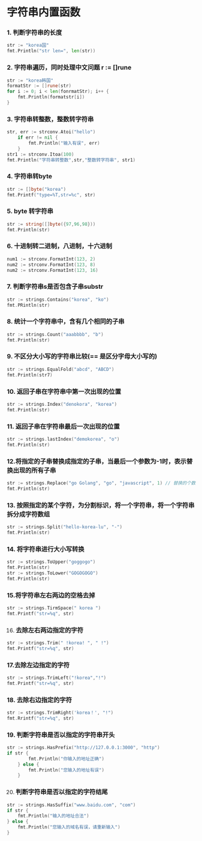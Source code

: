# 字符串内置函数

### 1. 判断字符串的长度

```go
str := "korea国"
fmt.Println("str len=", len(str))
```

### 2. 字符串遍历，同时处理中文问题  r := []rune

```go
str := "korea韩国"
formatStr := []rune(str)
for i := 0; i < len(fonrmatStr); i++ {
    fmt.Println(formatstr[i])
}
```

### 3. 字符串转整数，整数转字符串

```go
str, err := strconv.Atoi("hello")
	if err != nil {
		fmt.Println("输入有误", err)
	}
str1 := strconv.Itoa(100)
fmt.Println("字符串转整数",str,"整数转字符串", str1)
```

### 4. 字符串转byte

```go
str := []byte("korea")
fmt.Printf("type=%T,str=%c", str)
```

### 5. byte 转字符串

```go
str := string([]byte({97,96,98}))
fmt.Println(str)
```

### 6.  十进制转二进制，八进制，十六进制

```go
num1 := strconv.FormatInt(123, 2)
num2 := strconv.FormatInt(123, 8)
num2 := strconv.FormatInt(123, 16)
```

### 7. 判断字符串s是否包含子串substr

```go
str := strings.Contains("korea", "ko")
fmt.PRintln(str)
```

### 8. 统计一个字符串中，含有几个相同的子串

```go
str := strings.Count("aaabbbb", "b")
fmt.Println(str)
```

### 9. 不区分大小写的字符串比较(== 是区分字母大小写的)

```go
str := strings.EqualFold("abcd", "ABCD")
fmt.Println(str7)
```

### 10. 返回子串在字符串中第一次出现的位置

```go
str := strings.Index("denokora", "korea")
fmt.Println(str)
```

### 11. 返回子串在字符串最后一次出现的位置

```go
str := strings.lastIndex("demokorea", "o")
fmt.Println(str)
```

### 12.将指定的子串替换成指定的子串，当最后一个参数为-1时，表示替换出现的所有子串

```go
str := strings.Replace("go Golang", "go", "javascript", 1) // 替换的个数，最后一个参数
fmt.Println(str)
```

### 13. 按照指定的某个字符，为分割标识，将一个字符串，将一个字符串拆分成字符数组

```go
str := strings.Split("hello-korea-lu", "-")
fmt.Println(str)
```

### 14. 将字符串进行大小写转换

```go
str := strings.ToUpper("goggogo")
fmt.Println(str)
str := strings.ToLower("GOGOGOGO")
fmt.Println(str)
```

### 15.将字符串左右两边的空格去掉

```go
str := strings.TirmSpace(" korea ")
fmt.Printf("str=%q", str)
```

16. ### 去除左右两边指定的字符

```go
str := strings.Trim(" !korea! ", " !")
fmt.Printf("str=%q", str)
```

### 17.去除左边指定的字符

```go
str := strings.TrimLeft("!korea","!")
fmt.Printf("str=%q", str)
```

### 18. 去除右边指定的字符

```go
str := strings.TrimRight('korea！', "!")
fmt.Rrintf("str=%q", str)
```

### 19. 判断字符串是否以指定的字符串开头

```go
str := strings.HasPrefix("http://127.0.0.1:3000", "http")
if str {
		fmt.Println("你输入的地址正确")
	} else {
		fmt.Println("您输入的地址有误")
	}
```

20. ### 判断字符串是否以指定的字符结尾

```go
str := strings.HasSuffix("www.baidu.com", "com")
if str {
    fmt.Println("输入的地址合法")
} else {
    fmt.Println("您输入的域名有误，请重新输入")
}
```

